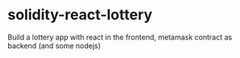 # solidity-react-lottery
Build a lottery app with react in the frontend, metamask contract as backend (and some nodejs)
